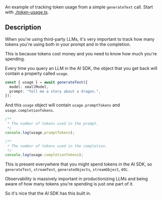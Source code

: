 An example of tracking token usage from a simple `generateText` call.
Start with [./token-usage.ts](./token-usage.ts).

## Description

When you're using third-party LLMs, it's very important to track how many tokens you're using both in your prompt and in the completion.

This is because tokens cost money and you need to know how much you're spending.

Every time you query an LLM in the AI SDK, the object that you get back will contain a property called `usage`.

```ts
const { usage } = await generateText({
  model: smallModel,
  prompt: "Tell me a story about a dragon.",
});
```

And this `usage` object will contain `usage.promptTokens` and `usage.completionTokens`.

```ts
/**
 * The number of tokens used in the prompt.
 */
console.log(usage.promptTokens);

/**
 * The number of tokens used in the completion.
 */
console.log(usage.completionTokens);
```

This is present everywhere that you might spend tokens in the AI SDK, so `generateText`, `streamText`, `generateObjects`, `streamObject`, etc.

Observability is massively important in productionizing LLMs and being aware of how many tokens you're spending is just one part of it.

So it's nice that the AI SDK has this built in.
